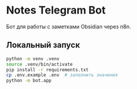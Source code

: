 # Notes Telegram Bot

Бот для работы с заметками Obsidian через n8n.

## Локальный запуск
```bash
python -m venv .venv
source .venv/bin/activate
pip install -r requirements.txt
cp .env.example .env  # заполнить значения
python -m bot.app
